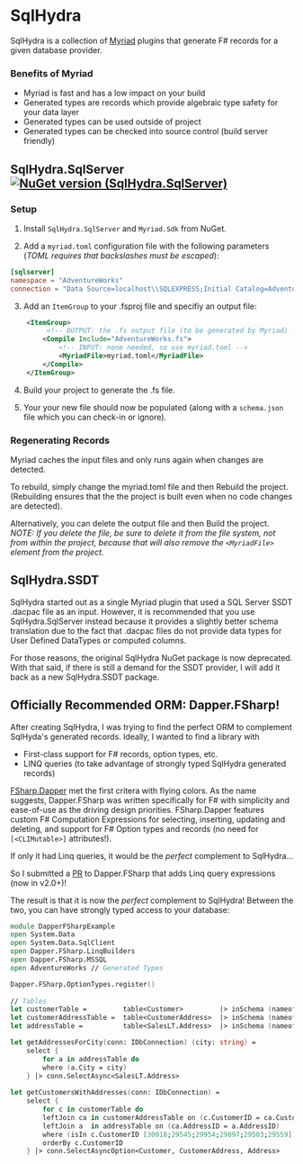 # SqlHydra
SqlHydra is a collection of [Myriad](https://github.com/MoiraeSoftware/myriad) plugins that generate F# records for a given database provider.

### Benefits of Myriad
* Myriad is fast and has a low impact on your build
* Generated types are records which provide algebraic type safety for your data layer
* Generated types can be used outside of project
* Generated types can be checked into source control (build server friendly)


## SqlHydra.SqlServer [![NuGet version (SqlHydra.SqlServer)](https://img.shields.io/nuget/v/SqlHydra.SqlServer.svg?style=flat-square)](https://www.nuget.org/packages/SqlHydra.SqlServer/)

### Setup

1) Install `SqlHydra.SqlServer` and `Myriad.Sdk` from NuGet.

2) Add a `myriad.toml` configuration file with the following parameters (_TOML requires that backslashes must be escaped_):

```toml
[sqlserver]
namespace = "AdventureWorks"
connection = "Data Source=localhost\\SQLEXPRESS;Initial Catalog=AdventureWorksLT2019;Integrated Security=SSPI"
```

3) Add an `ItemGroup` to your .fsproj file and specifiy an output file:

```xml
    <ItemGroup>
         <!-- OUTPUT: the .fs output file (to be generated by Myriad) -->
        <Compile Include="AdventureWorks.fs">
            <!-- INPUT: none needed, so use myriad.toml -->
            <MyriadFile>myriad.toml</MyriadFile>
        </Compile>
    </ItemGroup>
```

4) Build your project to generate the .fs file.

5) Your your new file should now be populated (along with a `schema.json` file which you can check-in or ignore).

### Regenerating Records
Myriad caches the input files and only runs again when changes are detected.

To rebuild, simply change the myriad.toml file and then Rebuild the project. (Rebuilding ensures that the the project is built even when no code changes are detected).

Alternatively, you can delete the output file and then Build the project.  
_NOTE: If you delete the file, be sure to delete it from the file system, not from within the project, because that will also remove the `<MyriadFile>` element from the project._

## SqlHydra.SSDT

SqlHydra started out as a single Myriad plugin that used a SQL Server SSDT .dacpac file as an input. 
However, it is recommended that you use SqlHydra.SqlServer instead because it provides a slightly better schema translation due to the fact that .dacpac files do not provide data types for User Defined DataTypes or computed columns. 

For those reasons, the original SqlHydra NuGet package is now deprecated. 
With that said, if there is still a demand for the SSDT provider, I will add it back as a new SqlHydra.SSDT package.



## Officially Recommended ORM: Dapper.FSharp!

After creating SqlHydra, I was trying to find the perfect ORM to complement SqlHyda's generated records.
Ideally, I wanted to find a library with 
- First-class support for F# records, option types, etc.
- LINQ queries (to take advantage of strongly typed SqlHydra generated records)

[FSharp.Dapper](https://github.com/Dzoukr/Dapper.FSharp) met the first critera with flying colors. 
As the name suggests, Dapper.FSharp was written specifically for F# with simplicity and ease-of-use as the driving design priorities.
FSharp.Dapper features custom F# Computation Expressions for selecting, inserting, updating and deleting, and support for F# Option types and records (no need for `[<CLIMutable>]` attributes!).

If only it had Linq queries, it would be the _perfect_ complement to SqlHydra...

So I submitted a [PR](https://github.com/Dzoukr/Dapper.FSharp/pull/26) to Dapper.FSharp that adds Linq query expressions (now in v2.0+)!

The result is that it is now the _perfect_ complement to SqlHydra!
Between the two, you can have strongly typed access to your database:

```fsharp
module DapperFSharpExample
open System.Data
open System.Data.SqlClient
open Dapper.FSharp.LinqBuilders
open Dapper.FSharp.MSSQL
open AdventureWorks // Generated Types

Dapper.FSharp.OptionTypes.register()
    
// Tables
let customerTable =         table<Customer>         |> inSchema (nameof SalesLT)
let customerAddressTable =  table<CustomerAddress>  |> inSchema (nameof SalesLT)
let addressTable =          table<SalesLT.Address>  |> inSchema (nameof SalesLT)

let getAddressesForCity(conn: IDbConnection) (city: string) = 
    select {
        for a in addressTable do
        where (a.City = city)
    } |> conn.SelectAsync<SalesLT.Address>
    
let getCustomersWithAddresses(conn: IDbConnection) =
    select {
        for c in customerTable do
        leftJoin ca in customerAddressTable on (c.CustomerID = ca.CustomerID)
        leftJoin a  in addressTable on (ca.AddressID = a.AddressID)
        where (isIn c.CustomerID [30018;29545;29954;29897;29503;29559])
        orderBy c.CustomerID
    } |> conn.SelectAsyncOption<Customer, CustomerAddress, Address>

```

